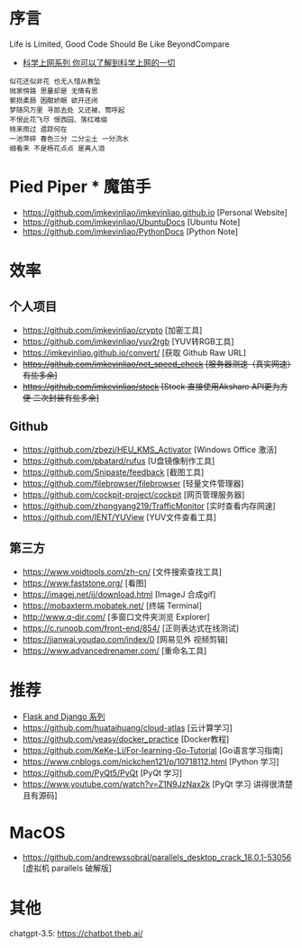 # 序言
Life is Limited, Good Code Should Be Like BeyondCompare
- [科学上网系列 你可以了解到科学上网的一切](./markdown/v2ray.md)
```
似花还似非花 也无人惜从教坠
抛家傍路 思量却是 无情有思
萦损柔肠 困酣娇眼 欲开还闭
梦随风万里 寻郎去处 又还被、莺呼起
不恨此花飞尽 恨西园、落红难缀
晓来雨过 遗踪何在
一池萍碎 春色三分 二分尘土 一分流水
细看来 不是杨花点点 是离人泪
```
# Pied Piper * 魔笛手
- <https://github.com/imkevinliao/imkevinliao.github.io> [Personal Website]
- <https://github.com/imkevinliao/UbuntuDocs> [Ubuntu Note]
- <https://github.com/imkevinliao/PythonDocs> [Python Note]
# 效率
## 个人项目
- <https://github.com/imkevinliao/crypto> [加密工具]
- <https://github.com/imkevinliao/yuv2rgb> [YUV转RGB工具]
- <https://imkevinliao.github.io/convert/> [获取 Github Raw URL]
- ~~<https://github.com/imkevinliao/net_speed_check> [服务器测速（真实网速）有些多余]~~
- ~~<https://github.com/imkevinliao/stock> [Stock 直接使用Akshare API更为方便 二次封装有些多余]~~
## Github
- <https://github.com/zbezj/HEU_KMS_Activator> [Windows Office 激活]
- <https://github.com/pbatard/rufus> [U盘镜像制作工具]
- <https://github.com/Snipaste/feedback> [截图工具]
- <https://github.com/filebrowser/filebrowser> [轻量文件管理器]
- <https://github.com/cockpit-project/cockpit> [网页管理服务器]
- <https://github.com/zhongyang219/TrafficMonitor> [实时查看内存网速]
- <https://github.com/IENT/YUView> [YUV文件查看工具]
## 第三方
- <https://www.voidtools.com/zh-cn/> [文件搜索查找工具]
- <https://www.faststone.org/> [看图]
- <https://imagej.net/ij/download.html> [ImageJ 合成gif]
- <https://mobaxterm.mobatek.net/> [终端 Terminal]
- <http://www.q-dir.com/> [多窗口文件夹浏览 Explorer]
- <https://c.runoob.com/front-end/854/> [正则表达式在线测试]
- <https://jianwai.youdao.com/index/0> [网易见外 视频剪辑]
- <https://www.advancedrenamer.com/> [重命名工具]
# 推荐
- [Flask and Django 系列](./markdown/website.md)
- <https://github.com/huataihuang/cloud-atlas> [云计算学习]
- <https://github.com/yeasy/docker_practice> [Docker教程]
- <https://github.com/KeKe-Li/For-learning-Go-Tutorial> [Go语言学习指南]
- <https://www.cnblogs.com/nickchen121/p/10718112.html> [Python 学习]
- <https://github.com/PyQt5/PyQt> [PyQt 学习]
- <https://www.youtube.com/watch?v=Z1N9JzNax2k> [PyQt 学习 讲得很清楚且有源码]
# MacOS
- <https://github.com/andrewssobral/parallels_desktop_crack_18.0.1-53056> [虚拟机 parallels 破解版]
# 其他
chatgpt-3.5: https://chatbot.theb.ai/
